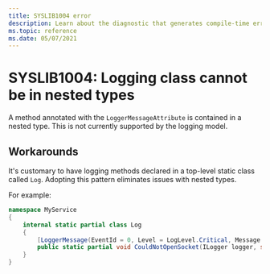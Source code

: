 ```yaml
---
title: SYSLIB1004 error
description: Learn about the diagnostic that generates compile-time error SYSLIB1004.
ms.topic: reference
ms.date: 05/07/2021
---
```

# SYSLIB1004: Logging class cannot be in nested types

A method annotated with the `LoggerMessageAttribute` is contained in a nested type. This is not currently supported by the logging model.

## Workarounds

It's customary to have logging methods declared in a top-level
static class called `Log`. Adopting this pattern eliminates issues with nested types.

For example:

```csharp
namespace MyService
{
    internal static partial class Log
    {
        [LoggerMessage(EventId = 0, Level = LogLevel.Critical, Message = "Could not open socket to `{hostName}`")]
        public static partial void CouldNotOpenSocket(ILogger logger, string hostName);
    }
}
```